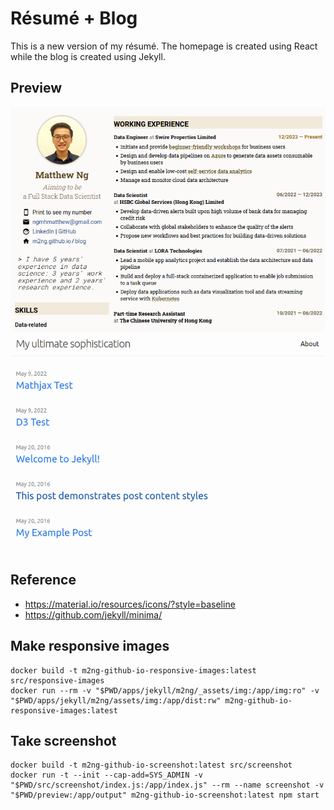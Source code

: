 # Résumé + Blog
This is a new version of my résumé. The homepage is created using React while the blog is created using Jekyll.

## Preview
![preview](./resume_preview.png)
![preview](./blog_preview.png)

## Reference
- https://material.io/resources/icons/?style=baseline
- https://github.com/jekyll/minima/


## Make responsive images
```
docker build -t m2ng-github-io-responsive-images:latest src/responsive-images
docker run --rm -v "$PWD/apps/jekyll/m2ng/_assets/img:/app/img:ro" -v "$PWD/apps/jekyll/m2ng/assets/img:/app/dist:rw" m2ng-github-io-responsive-images:latest
```

## Take screenshot
```
docker build -t m2ng-github-io-screenshot:latest src/screenshot
docker run -t --init --cap-add=SYS_ADMIN -v "$PWD/src/screenshot/index.js:/app/index.js" --rm --name screenshot -v "$PWD/preview:/app/output" m2ng-github-io-screenshot:latest npm start
```